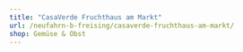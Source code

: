 ```yaml
---
title: "CasaVerde Fruchthaus am Markt"
url: /neufahrn-b-freising/casaverde-fruchthaus-am-markt/
shop: Gemüse & Obst
---
```

